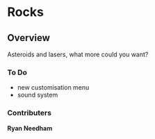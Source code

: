 # Rocks

## Overview
Asteroids and lasers, what more could you want?

### To Do
 - new customisation menu
 - sound system

### Contributers 
__Ryan Needham__

